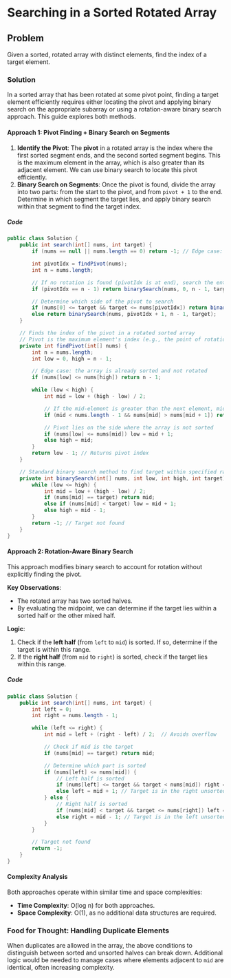 # Searching in a Sorted Rotated Array
## Problem
Given a sorted, rotated array with distinct elements, find the index of a target element.

### Solution
In a sorted array that has been rotated at some pivot point, finding a target element efficiently requires either locating the pivot and applying binary search on the appropriate subarray or using a rotation-aware binary search approach. This guide explores both methods.

#### Approach 1: Pivot Finding + Binary Search on Segments
1. **Identify the Pivot**: The **pivot** in a rotated array is the index where the first sorted segment ends, and the second sorted segment begins. This is the maximum element in the array, which is also greater than its adjacent element. We can use binary search to locate this pivot efficiently.
2. **Binary Search on Segments**: Once the pivot is found, divide the array into two parts: from the start to the pivot, and from `pivot + 1` to the end. Determine in which segment the target lies, and apply binary search within that segment to find the target index.

##### Code
```java
public class Solution {
    public int search(int[] nums, int target) {
        if (nums == null || nums.length == 0) return -1; // Edge case: empty array

        int pivotIdx = findPivot(nums);
        int n = nums.length;

        // If no rotation is found (pivotIdx is at end), search the entire array
        if (pivotIdx == n - 1) return binarySearch(nums, 0, n - 1, target);

        // Determine which side of the pivot to search
        if (nums[0] <= target && target <= nums[pivotIdx]) return binarySearch(nums, 0, pivotIdx, target);
        else return binarySearch(nums, pivotIdx + 1, n - 1, target);
    }

    // Finds the index of the pivot in a rotated sorted array
    // Pivot is the maximum element's index (e.g., the point of rotation)
    private int findPivot(int[] nums) {
        int n = nums.length;
        int low = 0, high = n - 1;

        // Edge case: the array is already sorted and not rotated
        if (nums[low] <= nums[high]) return n - 1;

        while (low < high) {
            int mid = low + (high - low) / 2;

            // If the mid-element is greater than the next element, mid is the pivot
            if (mid < nums.length - 1 && nums[mid] > nums[mid + 1]) return mid;

            // Pivot lies on the side where the array is not sorted
            if (nums[low] <= nums[mid]) low = mid + 1;
            else high = mid;
        }
        return low - 1; // Returns pivot index
    }

    // Standard binary search method to find target within specified range
    private int binarySearch(int[] nums, int low, int high, int target) {
        while (low <= high) {
            int mid = low + (high - low) / 2;
            if (nums[mid] == target) return mid;
            else if (nums[mid] < target) low = mid + 1;
            else high = mid - 1;
        }
        return -1; // Target not found
    }
}
```

#### Approach 2: Rotation-Aware Binary Search
This approach modifies binary search to account for rotation without explicitly finding the pivot.

**Key Observations**:
- The rotated array has two sorted halves.
- By evaluating the midpoint, we can determine if the target lies within a sorted half or the other mixed half.

**Logic**:
1. Check if the **left half** (from `left` to `mid`) is sorted. If so, determine if the target is within this range.
2. If the **right half** (from `mid` to `right`) is sorted, check if the target lies within this range.

##### Code
```java
public class Solution {
    public int search(int[] nums, int target) {
        int left = 0;
        int right = nums.length - 1;

        while (left <= right) {
            int mid = left + (right - left) / 2;  // Avoids overflow

            // Check if mid is the target
            if (nums[mid] == target) return mid;

            // Determine which part is sorted
            if (nums[left] <= nums[mid]) {
                // Left half is sorted
                if (nums[left] <= target && target < nums[mid]) right = mid - 1; // Target is in the left sorted half
                else left = mid + 1; // Target is in the right unsorted half
            } else {
                // Right half is sorted
                if (nums[mid] < target && target <= nums[right]) left = mid + 1; // Target is in the right sorted half
                else right = mid - 1; // Target is in the left unsorted half
            }
        }

        // Target not found
        return -1;
    }
}
```

#### Complexity Analysis
Both approaches operate within similar time and space complexities:
- **Time Complexity**: O(log n) for both approaches.
- **Space Complexity**: O(1), as no additional data structures are required.

### Food for Thought: Handling Duplicate Elements
When duplicates are allowed in the array, the above conditions to distinguish between sorted and unsorted halves can break down. Additional logic would be needed to manage cases where elements adjacent to `mid` are identical, often increasing complexity.
